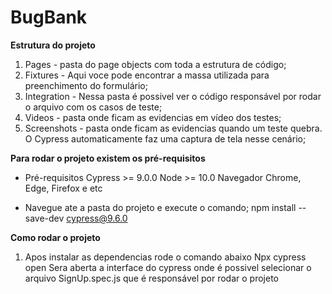 # BugBank

**Estrutura do projeto**

1.  Pages - pasta do page objects com toda a estrutura de código;
2.  Fixtures - Aqui voce pode encontrar a massa utilizada para preenchimento do formulário;
3.  Integration - Nessa pasta é possivel ver o código responsável por rodar o arquivo com os casos de teste;
4.  Videos - pasta onde ficam as evidencias em vídeo dos testes;
5.  Screenshots - pasta onde ficam as evidencias quando um teste quebra. O Cypress automaticamente faz uma captura de tela nesse cenário;


**Para rodar o projeto existem os pré-requisitos**
- Pré-requisitos
Cypress >= 9.0.0
Node >= 10.0
Navegador Chrome, Edge, Firefox e etc



- Navegue ate a pasta do projeto e execute o comando;
	npm install --save-dev cypress@9.6.0
  
**Como rodar o projeto** 

1.  Apos instalar as dependencias rode o comando abaixo
Npx cypress open
Sera aberta a interface do cypress onde é possivel selecionar o arquivo SignUp.spec.js que é responsável por rodar o projeto
